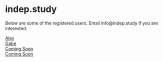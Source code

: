 <div class="content" id="index">
<div class="indep study">
<h1 class="title site">indep.study</h1>
<p class="subtitle">Below are some of the registered users. Email info@indep.study if you are interested.</p>
</div>
<a class="Alex" href="https://is.indep.study">Alex</a><br>
<a class="NA1" href="https://gabe.indep.study">Gabe</a><br>
<a class="NA2" href="https://indep.study">Coming Soon</a><br>
<a class="NA3" href="https://indep.study">Coming Soon</a><br>
</div>
